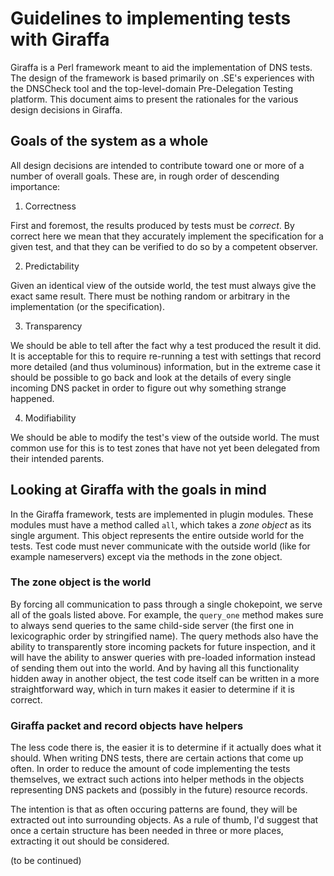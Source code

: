 # Guidelines to implementing tests with Giraffa

Giraffa is a Perl framework meant to aid the implementation of DNS tests. The design of the framework is based primarily on .SE's experiences with the DNSCheck tool and the top-level-domain Pre-Delegation Testing platform. This document aims to present the rationales for the various design decisions in Giraffa.

## Goals of the system as a whole

All design decisions are intended to contribute toward one or more of a number of overall goals. These are, in rough order of descending importance:

1. Correctness

First and foremost, the results produced by tests must be _correct_. By correct here we mean that they accurately implement the specification for a given test, and that they can be verified to do so by a competent observer.

2. Predictability

Given an identical view of the outside world, the test must always give the exact same result. There must be nothing random or arbitrary in the implementation (or the specification).

3. Transparency

We should be able to tell after the fact why a test produced the result it did. It is acceptable for this to require re-running a test with settings that record more detailed (and thus voluminous) information, but in the extreme case it should be possible to go back and look at the details of every single incoming DNS packet in order to figure out why something strange happened.

4. Modifiability

We should be able to modify the test's view of the outside world. The must common use for this is to test zones that have not yet been delegated from their intended parents.

## Looking at Giraffa with the goals in mind

In the Giraffa framework, tests are implemented in plugin modules. These modules must have a method called `all`, which takes a _zone object_ as its single argument. This object represents the entire outside world for the tests. Test code must never communicate with the outside world (like for example nameservers) except via the methods in the zone object.

### The zone object is the world

By forcing all communication to pass through a single chokepoint, we serve all of the goals listed above. For example, the `query_one` method makes sure to always send queries to the same child-side server (the first one in lexicographic order by stringified name). The query methods also have the ability to transparently store incoming packets for future inspection, and it will have the ability to answer queries with pre-loaded information instead of sending them out into the world. And by having all this functionality hidden away in another object, the test code itself can be written in a more straightforward way, which in turn makes it easier to determine if it is correct.

### Giraffa packet and record objects have helpers

The less code there is, the easier it is to determine if it actually does what it should. When writing DNS tests, there are certain actions that come up often. In order to reduce the amount of code implementing the tests themselves, we extract such actions into helper methods in the objects representing DNS packets and (possibly in the future) resource records.

The intention is that as often occuring patterns are found, they will be extracted out into surrounding objects. As a rule of thumb, I'd suggest that once a certain structure has been needed in three or more places, extracting it out should be considered.

(to be continued)